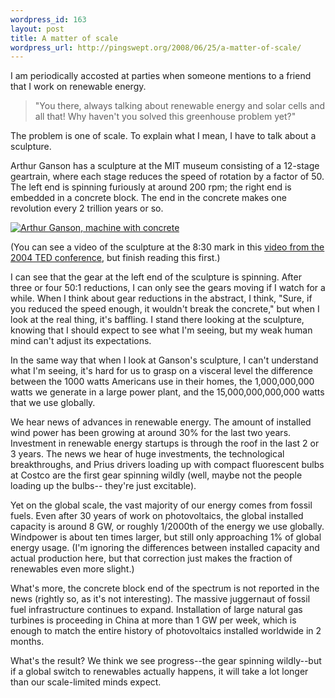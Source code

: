 ```yaml
--- 
wordpress_id: 163
layout: post
title: A matter of scale
wordpress_url: http://pingswept.org/2008/06/25/a-matter-of-scale/
---
```

I am periodically accosted at parties when someone mentions to a friend that I work on renewable energy.

<blockquote>"You there, always talking about renewable energy and solar cells and all that! Why haven't you solved this greenhouse problem yet?"</blockquote>

The problem is one of scale. To explain what I mean, I have to talk about a sculpture.

Arthur Ganson has a sculpture at the MIT museum consisting of a 12-stage geartrain, where each stage reduces the speed of rotation by a factor of 50. The left end is spinning furiously at around 200 rpm; the right end is embedded in a concrete block. The end in the concrete makes one revolution every 2 trillion years or so.

<a href='http://pingswept.org/wp-content/uploads/2008/06/arthur-ganson-machine-with-concrete.jpg' title='Arthur Ganson, machine with concrete'><img src='http://pingswept.org/wp-content/uploads/2008/06/arthur-ganson-machine-with-concrete.thumbnail.jpg' alt='Arthur Ganson, machine with concrete' /></a>

(You can see a video of the sculpture at the 8:30 mark in this <a href="http://www.ted.com/index.php/talks/arthur_ganson_makes_moving_sculpture.html">video from the 2004 TED conference</a>, but finish reading this first.)

I can see that the gear at the left end of the sculpture is spinning. After three or four 50:1 reductions, I can only see the gears moving if I watch for a while. When I think about gear reductions in the abstract, I think, "Sure, if you reduced the speed enough, it wouldn't break the concrete," but when I look at the real thing, it's baffling. I stand there looking at the sculpture, knowing that I should expect to see what I'm seeing, but my weak human mind can't adjust its expectations.

In the same way that when I look at Ganson's sculpture, I can't understand what I'm seeing, it's hard for us to grasp on a visceral level the difference between the 1000 watts Americans use in their homes, the 1,000,000,000 watts we generate in a large power plant, and the 15,000,000,000,000 watts that we use globally.

We hear news of advances in renewable energy. The amount of installed wind power has been growing at around 30% for the last two years. Investment in renewable energy startups is through the roof in the last 2 or 3 years. The news we hear of huge investments, the technological breakthroughs, and Prius drivers loading up with compact fluorescent bulbs at Costco are the first gear spinning wildly (well, maybe not the people loading up the bulbs-- they're just excitable).

Yet on the global scale, the vast majority of our energy comes from fossil fuels. Even after 30 years of work on photovoltaics, the global installed capacity is around 8 GW, or roughly 1/2000th of the energy we use globally. Windpower is about ten times larger, but still only approaching 1% of global energy usage. (I'm ignoring the differences between installed capacity and actual production here, but that correction just makes the fraction of renewables even more slight.)

What's more, the concrete block end of the spectrum is not reported in the news (rightly so, as it's not interesting). The massive juggernaut of fossil fuel infrastructure continues to expand. Installation of large natural gas turbines is proceeding in China at more than 1 GW per week, which is enough to match the entire history of photovoltaics installed worldwide in 2 months.

What's the result? We think we see progress--the gear spinning wildly--but if a global switch to renewables actually happens, it will take a lot longer than our scale-limited minds expect.
